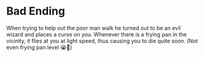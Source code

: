 # Bad Ending
When trying to help out the poor man walk he turned out to be an evil wizard and places a curse on you. Whenever there is a frying pan in the vicinity, it flies at you at light speed, thus causing you to die quite soon. (Not even frying pan level 😭🙏)
